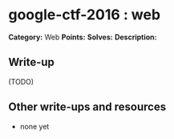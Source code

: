 # google-ctf-2016 : web

**Category:** Web
**Points:** 
**Solves:** 
**Description:**



## Write-up

(TODO)

## Other write-ups and resources

* none yet
